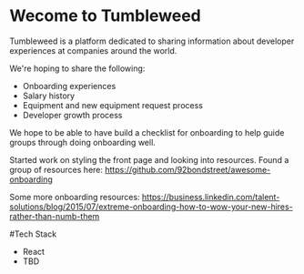 ﻿# Wecome to Tumbleweed
Tumbleweed is a platform dedicated to sharing information about developer experiences at companies around the world. 

We're hoping to share the following: 
-   Onboarding experiences 
-   Salary history
-   Equipment and new equipment request process
-   Developer growth process 


We hope to be able to have build a checklist for onboarding to help guide groups through doing onboarding well. 


Started work on styling the front page and looking into resources. Found a group of resources here:
https://github.com/92bondstreet/awesome-onboarding


Some more onboarding resources:
https://business.linkedin.com/talent-solutions/blog/2015/07/extreme-onboarding-how-to-wow-your-new-hires-rather-than-numb-them

#Tech Stack
- React 
- TBD
